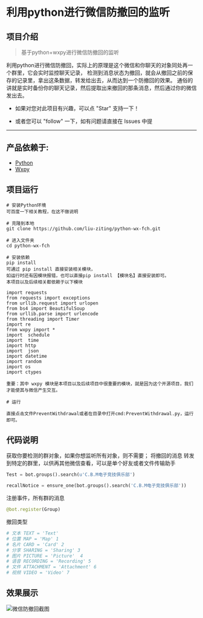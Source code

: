 # 利用python进行微信防撤回的监听

## 项目介绍

> 基于python+wxpy进行微信防撤回的监听

利用python进行微信防撤回，实际上的原理是这个微信和你聊天的对象同处再一个群里，它会实时监控聊天记录，
检测到消息状态为撤回，就会从撤回之前的保存的记录里，拿出这条数据，转发给出去，从而达到一个防撤回的效果。
通俗的讲就是实时备份你的聊天记录，然后提取出来撤回的那条消息，然后通过你的微信发出去。

* 如果对您对此项目有兴趣，可以点 "Star" 支持一下！

* 或者您可以 "follow" 一下，如有问题请直接在 Issues 中提


----------


## 产品依赖于:
 - [Python][1]
 - [Wxpy][2]

## 项目运行
	# 安装Python环境
	可百度一下相关教程，在这不做说明

    # 克隆到本地
    git clone https://github.com/liu-ziting/python-wx-fch.git
    
    # 进入文件夹
    cd python-wx-fch
    
    # 安装依赖
    pip install 
	可通过 pip install 直接安装相关模块，
	如运行时还有因模块报错，也可以直接pip install 【模块名】直接安装即可。
	本项目以及后续相关都依赖于以下模块
	
	import requests
	from requests import exceptions
	from urllib.request import urlopen
	from bs4 import BeautifulSoup
	from urllib.parse import urlencode
	from threading import Timer
	import re
	from wxpy import *
	import  schedule
	import  time
	import http
	import  json 
	import datetime
	import random
	import os
	import ctypes
	
	重要：其中 wxpy 模块是本项目以及后续项目中很重要的模块，就是因为这个开源项目，我们才能使其与微信产生交互。
    
    # 运行
	 
	直接点击文件PreventWithdrawal或者在目录中打开cmd:PreventWithdrawal.py，运行即可。

## 代码说明

获取你要检测的群对象，如果你想监听所有对象，则不需要；
将撤回的消息 转发到特定的群里，以供再其他微信查看，可以是单个好友或者文件传输助手

```python
Test = bot.groups().search(u'C.B.M电子竞技俱乐部') 

recallNotice = ensure_one(bot.groups().search('C.B.M电子竞技俱乐部')) 
```

注册事件，所有群的消息

```python
@bot.register(Group)
```

撤回类型

```python
# 文本 TEXT = 'Text'
# 位置 MAP = 'Map' 1
# 名片 CARD = 'Card' 2
# 分享 SHARING = 'Sharing' 3
# 图片 PICTURE = 'Picture'  4
# 语音 RECORDING = 'Recording' 5
# 文件 ATTACHMENT = 'Attachment' 6
# 视频 VIDEO = 'Video' 7
```

## 效果展示
 
![微信防撤回截图](http://tc.lihail.cn/wxfch.png)


[1]:(https://www.python.org/)
[2]:(https://wxpy.readthedocs.io/zh/latest/)
[3]:(https://www.runoob.com/python/python-install.html)